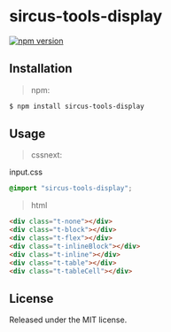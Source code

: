 # sircus-tools-display

[![npm version](https://img.shields.io/npm/v/sircus-tools-display.svg?style=flat)](https://www.npmjs.com/package/sircus-tools-display)

## Installation

> npm:

```bash
$ npm install sircus-tools-display
```

## Usage

> cssnext:

input.css
```css
@import "sircus-tools-display";
```

> html

```html
<div class="t-none"></div>
<div class="t-block"></div>
<div class="t-flex"></div>
<div class="t-inlineBlock"></div>
<div class="t-inline"></div>
<div class="t-table"></div>
<div class="t-tableCell"></div>
```

## License
Released under the MIT license.
